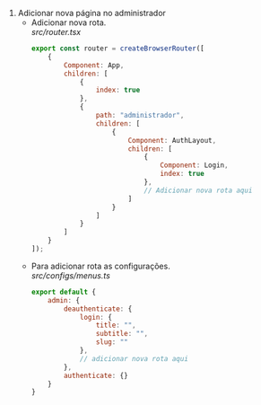 1. Adicionar nova página no administrador
    - Adicionar nova rota. \
        *src/router.tsx*
        ``` javascript
        export const router = createBrowserRouter([
            {
                Component: App,
                children: [
                    {
                        index: true
                    },
                    {
                        path: "administrador",
                        children: [
                            {
                                Component: AuthLayout,
                                children: [
                                    {
                                        Component: Login,
                                        index: true
                                    },
                                    // Adicionar nova rota aqui
                                ]
                            }
                        ]
                    }
                ]
            }
        ]);
    
    - Para adicionar rota as configurações. \
        *src/configs/menus.ts*
        ``` javascript
        export default {
            admin: {
                deauthenticate: {
                    login: {
                        title: "",
                        subtitle: "",
                        slug: ""
                    },
                    // adicionar nova rota aqui
                },
                authenticate: {}
            }
        }